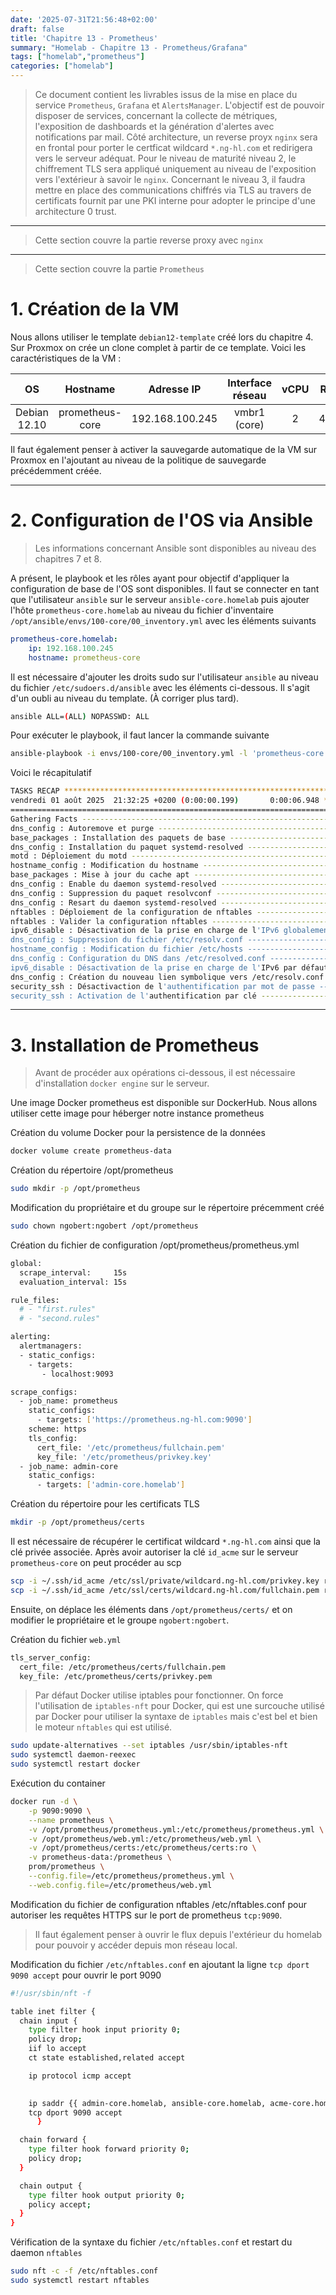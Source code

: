 ```yaml
---
date: '2025-07-31T21:56:48+02:00'
draft: false
title: 'Chapitre 13 - Prometheus'
summary: "Homelab - Chapitre 13 - Prometheus/Grafana"
tags: ["homelab","prometheus"]
categories: ["homelab"]
---
```


> Ce document contient les livrables issus de la mise en place du service `Prometheus`, `Grafana` et `AlertsManager`. L'objectif est de pouvoir disposer de services, concernant la collecte de métriques, l'exposition de dashboards et la génération d'alertes avec notifications par mail. Côté architecture, un reverse proyx `nginx` sera en frontal pour porter le certficat wildcard `*.ng-hl.com` et redirigera vers le serveur adéquat. Pour le niveau de maturité niveau 2, le chiffrement TLS sera appliqué uniquement au niveau de l'exposition vers l'extérieur à savoir le `nginx`. Concernant le niveau 3, il faudra mettre en place des communications chiffrés via TLS au travers de certificats fournit par une PKI interne pour adopter le principe d'une architecture 0 trust.

---

> Cette section couvre la partie reverse proxy avec `nginx`


---

> Cette section couvre la partie `Prometheus`

# 1. Création de la VM

Nous allons utiliser le template `debian12-template` créé lors du chapitre 4. Sur Proxmox on crée un clone complet à partir de ce template. Voici les caractéristiques de la VM :

| OS      | Hostname     | Adresse IP | Interface réseau | vCPU    | RAM   | Stockage
|:-:    |:-:    |:-:    |:-:    |:-:    |:-:    |:-:
| Debian 12.10     | prometheus-core      | 192.168.100.245    | vmbr1 (core)    | 2     | 4096   | 20Gio

Il faut également penser à activer la sauvegarde automatique de la VM sur Proxmox en l'ajoutant au niveau de la politique de sauvegarde précédemment créée.

---

# 2. Configuration de l'OS via Ansible

> Les informations concernant Ansible sont disponibles au niveau des chapitres 7 et 8.

A présent, le playbook et les rôles ayant pour objectif d'appliquer la configuration de base de l'OS sont disponibles. Il faut se connecter en tant que l'utilisateur `ansible` sur le serveur `ansible-core.homelab` puis ajouter l'hôte `prometheus-core.homelab` au niveau du fichier d'inventaire `/opt/ansible/envs/100-core/00_inventory.yml` avec les éléments suivants

```yml
prometheus-core.homelab:
    ip: 192.168.100.245
    hostname: prometheus-core
```

Il est nécessaire d'ajouter les droits sudo sur l'utilisateur `ansible` au niveau du fichier `/etc/sudoers.d/ansible` avec les éléments ci-dessous. Il s'agit d'un oubli au niveau du template. (À corriger plus tard).

```bash
ansible ALL=(ALL) NOPASSWD: ALL
```

Pour exécuter le playbook, il faut lancer la commande suivante

```bash
ansible-playbook -i envs/100-core/00_inventory.yml -l 'prometheus-core.homelab,' playbooks/00_config_vm.yml
```

Voici le récapitulatif
 
```bash
TASKS RECAP **********************************************************************************************************************
vendredi 01 août 2025  21:32:25 +0200 (0:00:00.199)       0:00:06.948 ********* 
=============================================================================== 
Gathering Facts ----------------------------------------------------------------------------------------------------------- 1.00s
dns_config : Autoremove et purge ------------------------------------------------------------------------------------------ 0.58s
base_packages : Installation des paquets de base -------------------------------------------------------------------------- 0.46s
dns_config : Installation du paquet systemd-resolved ---------------------------------------------------------------------- 0.45s
motd : Déploiement du motd ------------------------------------------------------------------------------------------------ 0.44s
hostname_config : Modification du hostname -------------------------------------------------------------------------------- 0.42s
base_packages : Mise à jour du cache apt ---------------------------------------------------------------------------------- 0.39s
dns_config : Enable du daemon systemd-resolved ---------------------------------------------------------------------------- 0.38s
dns_config : Suppression du paquet resolvconf ----------------------------------------------------------------------------- 0.34s
dns_config : Resart du daemon systemd-resolved ---------------------------------------------------------------------------- 0.29s
nftables : Déploiement de la configuration de nftables -------------------------------------------------------------------- 0.29s
nftables : Valider la configuration nftables ------------------------------------------------------------------------------ 0.20s
ipv6_disable : Désactivation de la prise en charge de l'IPv6 globalement -------------------------------------------------- 0.20s
dns_config : Suppression du fichier /etc/resolv.conf ---------------------------------------------------------------------- 0.19s
hostname_config : Modification du fichier /etc/hosts ---------------------------------------------------------------------- 0.19s
dns_config : Configuration du DNS dans /etc/resolved.conf ----------------------------------------------------------------- 0.19s
ipv6_disable : Désactivation de la prise en charge de l'IPv6 par défaut --------------------------------------------------- 0.14s
dns_config : Création du nouveau lien symbolique vers /etc/resolv.conf ---------------------------------------------------- 0.14s
security_ssh : Désactivaction de l'authentification par mot de passe ------------------------------------------------------ 0.14s
security_ssh : Activation de l'authentification par clé ------------------------------------------------------------------- 0.14s
```

---

# 3. Installation de Prometheus

> Avant de procéder aux opérations ci-dessous, il est nécessaire d'installation `docker engine` sur le serveur.

Une image Docker prometheus est disponible sur DockerHub. Nous allons utiliser cette image pour héberger notre instance prometheus

Création du volume Docker pour la persistence de la données

```bash
docker volume create prometheus-data
```

Création du répertoire /opt/prometheus

```bash
sudo mkdir -p /opt/prometheus
```

Modification du propriétaire et du groupe sur le répertoire précemment créé

```bash
sudo chown ngobert:ngobert /opt/prometheus
```

Création du fichier de configuration /opt/prometheus/prometheus.yml

```bash
global:
  scrape_interval:     15s
  evaluation_interval: 15s

rule_files:
  # - "first.rules"
  # - "second.rules"

alerting:
  alertmanagers:
  - static_configs:
    - targets:
       - localhost:9093

scrape_configs:
  - job_name: prometheus
    static_configs:
      - targets: ['https://prometheus.ng-hl.com:9090']
    scheme: https
    tls_config:
      cert_file: '/etc/prometheus/fullchain.pem'
      key_file: '/etc/prometheus/privkey.key'
  - job_name: admin-core
    static_configs:
      - targets: ['admin-core.homelab']
```

Création du répertoire pour les certificats TLS

```bash
mkdir -p /opt/prometheus/certs
```

Il est nécessaire de récupérer le certificat wildcard `*.ng-hl.com` ainsi que la clé privée associée. Après avoir autoriser la clé `id_acme` sur le serveur `prometheus-core` on peut procéder au scp

```bash
scp -i ~/.ssh/id_acme /etc/ssl/private/wildcard.ng-hl.com/privkey.key root@prometheus-core.homelab:/tmp/
scp -i ~/.ssh/id_acme /etc/ssl/certs/wildcard.ng-hl.com/fullchain.pem root@prometheus-core.homelab:/tmp/
```

Ensuite, on déplace les éléments dans `/opt/prometheus/certs/` et on modifier le propriétaire et le groupe `ngobert:ngobert`.

Création du fichier `web.yml`

```bash
tls_server_config:
  cert_file: /etc/prometheus/certs/fullchain.pem
  key_file: /etc/prometheus/certs/privkey.pem
```

> Par défaut Docker utilise iptables pour fonctionner. On force l'utilisation de `iptables-nft` pour Docker, qui est une surcouche utilisé par Docker pour utiliser la syntaxe de `iptables` mais c'est bel et bien le moteur `nftables` qui est utilisé.

```bash
sudo update-alternatives --set iptables /usr/sbin/iptables-nft
sudo systemctl daemon-reexec
sudo systemctl restart docker
```

Exécution du container

```bash
docker run -d \
    -p 9090:9090 \
    --name prometheus \
    -v /opt/prometheus/prometheus.yml:/etc/prometheus/prometheus.yml \
    -v /opt/prometheus/web.yml:/etc/prometheus/web.yml \
    -v /opt/prometheus/certs:/etc/prometheus/certs:ro \
    -v prometheus-data:/prometheus \
    prom/prometheus \
    --config.file=/etc/prometheus/prometheus.yml \
    --web.config.file=/etc/prometheus/web.yml
```

Modification du fichier de configuration nftables /etc/nftables.conf pour autoriser les requêtes HTTPS sur le port de prometheus `tcp:9090`.

> Il faut également penser à ouvrir le flux depuis l'extérieur du homelab pour pouvoir y accéder depuis mon réseau local.

Modification du fichier `/etc/nftables.conf` en ajoutant la ligne `tcp dport 9090 accept` pour ouvrir le port 9090

```bash
#!/usr/sbin/nft -f

table inet filter {
  chain input {
    type filter hook input priority 0;
    policy drop;
    iif lo accept
    ct state established,related accept

    ip protocol icmp accept

    
    ip saddr {{ admin-core.homelab, ansible-core.homelab, acme-core.homelab }} iifname "ens19" tcp dport 22 accept
    tcp dport 9090 accept
      }

  chain forward {
    type filter hook forward priority 0;
    policy drop;
  }

  chain output {
    type filter hook output priority 0;
    policy accept;
  }
}
```

Vérification de la syntaxe du fichier `/etc/nftables.conf` et restart du daemon `nftables`

```bash
sudo nft -c -f /etc/nftables.conf
sudo systemctl restart nftables
```
